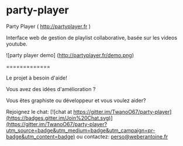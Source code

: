 party-player
============

Party Player ( http://partyplayer.fr )

Interface web de gestion de playlist collaborative, basée sur les videos youtube.

![party player demo]
(http://partyplayer.fr/demo.png)

=============

Le projet à besoin d'aide!

Vous avez des idées d'amélioration ? 

Vous êtes graphiste ou développeur et vous voulez aider?

Rejoignez le chat:
[![chat at https://gitter.im/TwanoO67/party-player](https://badges.gitter.im/Join%20Chat.svg)](https://gitter.im/TwanoO67/party-player?utm_source=badge&utm_medium=badge&utm_campaign=pr-badge&utm_content=badge)
ou contactez: perso@weberantoine.fr
